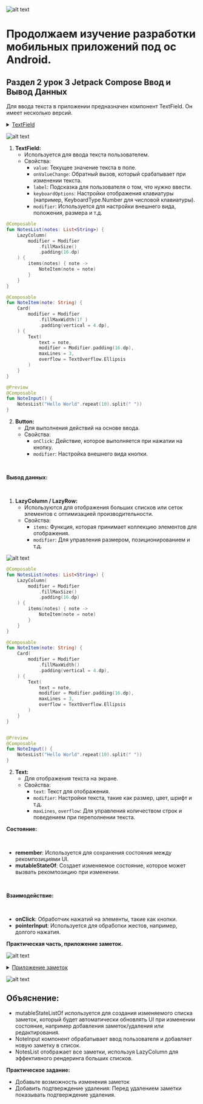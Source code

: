 
![alt text](Notes.jpg)

# Продолжаем изучение разработки мобильных приложений под ос Android.

## Раздел 2 урок 3 Jetpack Compose  Ввод и Вывод Данных

Для ввода текста в приложении предназначен компонент TextField. Он имеет несколько версий.
<details><summary><a href="https://metanit.com/kotlin/jetpack/4.3.php">TextField</a></summary>

```kotlin 
@Composable
fun TextField(
    value: String,
    onValueChange: (String) -> Unit,
    modifier: Modifier = Modifier,
    enabled: Boolean = true,
    readOnly: Boolean = false,
    textStyle: TextStyle = LocalTextStyle.current,
    label: (@Composable () -> Unit)? = null,
    placeholder: (@Composable () -> Unit)? = null,
    leadingIcon: (@Composable () -> Unit)? = null,
    trailingIcon: (@Composable () -> Unit)? = null,
    prefix: (@Composable () -> Unit)? = null,
    suffix: (@Composable () -> Unit)? = null,
    supportingText: (@Composable () -> Unit)? = null,
    isError: Boolean = false,
    visualTransformation: VisualTransformation = VisualTransformation.None,
    keyboardOptions: KeyboardOptions = KeyboardOptions.Default,
    keyboardActions: KeyboardActions = KeyboardActions.Default,
    singleLine: Boolean = false,
    maxLines: Int = if (singleLine) 1 else Int.MAX_VALUE,
    minLines: Int = 1,
    interactionSource: MutableInteractionSource? = null,
    shape: Shape = TextFieldDefaults.shape,
    colors: TextFieldColors = TextFieldDefaults.colors()
): Unit

```

</details>

![alt text](img/image-37.png)

1.  **TextField:**
    *   Используется для ввода текста пользователем.
    *   Свойства:
        *   ```value```: Текущее значение текста в поле.
        *   ```onValueChange```: Обратный вызов, который срабатывает при изменении текста.
        *   ```label```: Подсказка для пользователя о том, что нужно ввести.
        *   ```keyboardOptions```: Настройки отображения клавиатуры (например, KeyboardType.Number для числовой клавиатуры).
        *   ```modifier```: Используется для настройки внешнего вида, положения, размера и т.д.

```kotlin
@Composable
fun NotesList(notes: List<String>) {
    LazyColumn(
        modifier = Modifier
            .fillMaxSize()
            .padding(16.dp)
    ) {
        items(notes) { note ->
            NoteItem(note = note)
        }
    }
}

@Composable
fun NoteItem(note: String) {
    Card(
        modifier = Modifier
            .fillMaxWidth(1f )
            .padding(vertical = 4.dp),
    ) {
        Text(
            text = note,
            modifier = Modifier.padding(16.dp),
            maxLines = 3,
            overflow = TextOverflow.Ellipsis
        )
    }
}

@Preview
@Composable
fun NoteInput() {
    NotesList("Hello World".repeat(10).split(" "))
}
```


2.  **Button:**
    *   Для выполнения действий на основе ввода.
    *   Свойства:
        *   ```onClick```: Действие, которое выполняется при нажатии на кнопку.
        *   ```modifier```: Настройка внешнего вида кнопки.

  
 

**Вывод данных:**

  
 

1.  **LazyColumn / LazyRow:**
    *   Используются для отображения больших списков или сеток элементов с оптимизацией производительности.
    *   Свойства:
        *   ```items```: Функция, которая принимает коллекцию элементов для отображения.
        *   ```modifier```: Для управления размером, позиционированием и т.д.


![alt text](img/image-38.png)

```kotlin
@Composable
fun NotesList(notes: List<String>) {
    LazyColumn(
        modifier = Modifier
            .fillMaxSize()
            .padding(16.dp)
    ) {
        items(notes) { note ->
            NoteItem(note = note)
        }
    }
}

@Composable
fun NoteItem(note: String) {
    Card(
        modifier = Modifier
            .fillMaxWidth()
            .padding(vertical = 4.dp),
    ) {
        Text(
            text = note,
            modifier = Modifier.padding(16.dp),
            maxLines = 3,
            overflow = TextOverflow.Ellipsis
        )
    }
}


@Preview
@Composable
fun NoteInput() {
    NotesList("Hello World".repeat(10).split(" "))
}
```

2.  **Text:**
    *   Для отображения текста на экране.
    *   Свойства:
        *   ```text```: Текст для отображения.
        *   ```modifier```: Настройки текста, такие как размер, цвет, шрифт и т.д.
        *   ```maxLines```, ```overflow```: Для управления количеством строк и поведением при переполнении текста.

**Состояние:**

  
 

*   **remember**: Используется для сохранения состояния между рекомпозициями UI.
*   **mutableStateOf**: Создает изменяемое состояние, которое может вызвать рекомпозицию при изменении.

  
 

**Взаимодействие:**

  
 

*   **onClick**: Обработчик нажатий на элементы, такие как кнопки.
*   **pointerInput**: Используется для обработки жестов, например, долгого нажатия.        



**Практическая часть, приложение заметок.**


![alt text](img/image-40.png)

<details><summary><a href="https://developer.android.com/codelabs/jetpack-compose-state">Приложение заметок</a></summary>

```kotlin

package com.androidlesson.notes

import android.os.Bundle
import androidx.activity.ComponentActivity
import androidx.activity.compose.setContent
import androidx.activity.enableEdgeToEdge
import androidx.compose.animation.animateColorAsState
import androidx.compose.foundation.background
import androidx.compose.foundation.gestures.detectTapGestures
import androidx.compose.foundation.layout.Column
import androidx.compose.foundation.layout.Row
import androidx.compose.foundation.layout.Spacer
import androidx.compose.foundation.layout.fillMaxSize
import androidx.compose.foundation.layout.fillMaxWidth
import androidx.compose.foundation.layout.height
import androidx.compose.foundation.layout.padding
import androidx.compose.foundation.lazy.LazyColumn
import androidx.compose.foundation.lazy.itemsIndexed
import androidx.compose.foundation.text.KeyboardOptions
import androidx.compose.material.icons.Icons
import androidx.compose.material.icons.filled.Delete
import androidx.compose.material3.Button
import androidx.compose.material3.Card
import androidx.compose.material3.CardDefaults
import androidx.compose.material3.Icon
import androidx.compose.material3.IconButton
import androidx.compose.material3.Text
import androidx.compose.material3.TextField
import androidx.compose.runtime.Composable
import androidx.compose.runtime.getValue
import androidx.compose.runtime.mutableStateListOf
import androidx.compose.runtime.mutableStateOf
import androidx.compose.runtime.remember
import androidx.compose.runtime.setValue
import androidx.compose.ui.Alignment
import androidx.compose.ui.Modifier
import androidx.compose.ui.draw.alpha
import androidx.compose.ui.graphics.Color
import androidx.compose.ui.input.pointer.pointerInput
import androidx.compose.ui.text.input.KeyboardType
import androidx.compose.ui.text.style.TextOverflow
import androidx.compose.ui.tooling.preview.Preview
import androidx.compose.ui.unit.dp
import com.androidlesson.notes.ui.theme.NotesTheme

class MainActivity : ComponentActivity() {
    override fun onCreate(savedInstanceState: Bundle?) {
        super.onCreate(savedInstanceState)
        enableEdgeToEdge()
        setContent {
            NotesTheme {
                NotesApp()
            }
        }
    }
}

@Composable
fun NotesApp() {
    // Создаем список заметок, который будет хранить все добавленные заметки
    val notes = remember { mutableStateListOf<String>() }

    Column(
        modifier = Modifier
            .fillMaxSize()
            .background(Color(0xFFF5F5F5)) // Устанавливаем фоновый цвет
            .padding(16.dp) // Добавляем отступы
    ) {
        // Ввод заметки и добавление ее в список
        NoteInput(onNoteAdded = { note: String -> notes.add(0, note) })
        Spacer(modifier = Modifier.height(16.dp)) // Добавляем вертикальный отступ
        // Отображаем список заметок
        NotesList(notes = notes)
    }
}

@Composable
fun NotesList(notes: MutableList<String>) {
    LazyColumn(
        modifier = Modifier
            .fillMaxSize()
            .padding(16.dp) // Добавляем отступы
    ) {
        // Проходим по списку заметок и отображаем каждую заметку
        itemsIndexed(notes) { index, note ->
            NoteItem(note = note) {
                notes.removeAt(index) // Удаляем заметку при нажатии на иконку удаления
            }
        }
    }
}

@Composable
fun NoteItem(note: String, onDelete: () -> Unit) {
    var showDeleteIcon by remember { mutableStateOf(false) }
    // Анимируем цвет фона при долгом нажатии
    val animatedColor by animateColorAsState(
        targetValue = if (showDeleteIcon) Color.Red.copy(alpha = 0.1f) else Color.Transparent,
        label = ""
    )
    Card(
        modifier = Modifier
            .fillMaxWidth()
            .background(animatedColor)
            .padding(vertical = 4.dp)
            .pointerInput(Unit) {
                detectTapGestures(
                    onLongPress = { showDeleteIcon = true } // Показываем иконку удаления при долгом нажатии
                )
            },
        elevation = CardDefaults.cardElevation(defaultElevation = 2.dp)
    ) {
        Row(
            modifier = Modifier.padding(16.dp),
            verticalAlignment = Alignment.CenterVertically
        ) {
            // Отображаем текст заметки
            Text(
                text = note,
                maxLines = 3,
                overflow = TextOverflow.Ellipsis,
                modifier = Modifier.weight(1f)
            )
            // Иконка удаления заметки
            IconButton(
                onClick = onDelete,
                modifier = Modifier.alpha(if (showDeleteIcon) 1f else 0f) // Прозрачность иконки
            ) {
                Icon(Icons.Default.Delete, contentDescription = "Удалить")
            }
        }
    }
}

@Preview
@Composable
fun NoteInputPreview() {
    NoteInput(onNoteAdded = {})
}

@Composable
fun NoteInput(onNoteAdded: (String) -> Unit) {
    // Создаем состояние для текста заметки
    val noteText = remember { mutableStateOf("") }

    TextField(
        value = noteText.value,
        onValueChange = { noteText.value = it }, // Обновляем текст заметки при вводе
        label = { NoteLabel() }, // Метка для поля ввода
        modifier = Modifier
            .fillMaxWidth()
            .padding(8.dp), // Добавляем отступы
        keyboardOptions = KeyboardOptions(keyboardType = KeyboardType.Text) // Настройки клавиатуры
    )
    Button(
        onClick = {
            if (noteText.value.isNotBlank()) {
                onNoteAdded(noteText.value) // Добавляем заметку
                noteText.value = "" // Очищаем поле ввода после добавления заметки
            }
        },
        modifier = Modifier
            .padding(8.dp)
            .fillMaxWidth()
    ) {
        Text("Добавить заметку")
    }
}

@Composable
fun NoteLabel() {
    Text("Введите заметку")
}
```
</details>

![alt text](img/image-39.png)

## Объяснение:
*   mutableStateListOf используется для создания изменяемого списка заметок, который будет автоматически обновлять UI при изменении cостояние, например добавления заметок/удаления или редактирования.
*   NoteInput компонент обрабатывает ввод пользователя и добавляет новую заметку в список.
*   NotesList отображает все заметки, используя LazyColumn для эффективного рендеринга больших списков.

**Практическое задание:**

* Добавьте возможность изменения заметок
* Добавить подтверждение удаления:  Перед удалением заметки показывать подтверждение удаления.